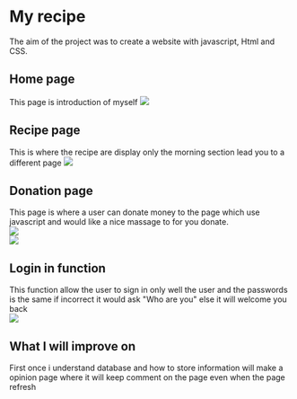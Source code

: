 <h1> My recipe</h1>
The aim of the project was to create a website with javascript, Html and CSS.
<h2>Home page</h2>
This page is introduction of myself
<img src ="https://user-images.githubusercontent.com/95551123/194867303-2984502e-d974-4a08-8f6c-6dbcde6d1f73.png">
<h2> Recipe page</h2>
This is where the recipe are display only the morning section lead you to a different page
<img src ="https://user-images.githubusercontent.com/95551123/194870538-73acef65-4468-4424-8aaa-4a618cd1ed78.png">
<h2>Donation page</h2>
This page is where a user can donate money to the page which use javascript and would like a nice massage to for you donate.
<br>
<img src = "https://user-images.githubusercontent.com/95551123/194886712-d42e38c8-e051-4972-a5b6-ba8dd77c1508.png">
<br>
<img src = "https://user-images.githubusercontent.com/95551123/194887663-4b9ecebf-1d6b-45bd-ac65-4241855189e2.png">
<h2>Login in function</h2>
This function allow the user to sign in only well the user and the passwords is the same if incorrect it would ask "Who are you" else it will welcome you back
<br>
<img src="https://user-images.githubusercontent.com/95551123/194890050-e5a13df4-6d9e-4e7b-9fe6-4779f9aaf8d5.png">
<br>
<h2>What I will improve on </h2>
First once i understand database and how to store information will make a opinion page where it will keep comment on the page even when the page refresh
